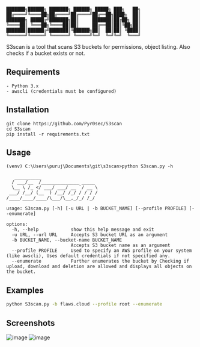 ```
███████╗██████╗ ███████╗ ██████╗ █████╗ ███╗   ██╗
██╔════╝╚════██╗██╔════╝██╔════╝██╔══██╗████╗  ██║
███████╗ █████╔╝███████╗██║     ███████║██╔██╗ ██║
╚════██║ ╚═══██╗╚════██║██║     ██╔══██║██║╚██╗██║
███████║██████╔╝███████║╚██████╗██║  ██║██║ ╚████║
╚══════╝╚═════╝ ╚══════╝ ╚═════╝╚═╝  ╚═╝╚═╝  ╚═══╝
```
S3scan is a tool that scans S3 buckets for permissions, object listing. Also checks if a bucket exists or not.


Requirements
---
```
- Python 3.x
- awscli (credentials must be configured)
```


Installation
---
```
git clone https://github.com/Pyr0sec/S3scan
cd S3scan
pip install -r requirements.txt
```


Usage
---
```shell
(venv) C:\Users\puruj\Documents\git\s3scan>python S3scan.py -h                                              

   __________
  / ___/__  /______________ _____
  \__ \ /_ </ ___/ ___/ __ `/ __ \
 ___/ /__/ (__  ) /__/ /_/ / / / /
/____/____/____/\___/\__,_/_/ /_/

usage: S3scan.py [-h] [-u URL | -b BUCKET_NAME] [--profile PROFILE] [--enumerate]

options:
  -h, --help            show this help message and exit
  -u URL, --url URL     Accepts S3 bucket URL as an argument
  -b BUCKET_NAME, --bucket-name BUCKET_NAME
                        Accepts S3 bucket name as an argument
  --profile PROFILE     Used to specify an AWS profile on your system (like awscli), Uses default credentials if not specified any.
  --enumerate           Further enumerates the bucket by Checking if upload, download and deletion are allowed and displays all objects on the bucket.      
```


Examples
---
```bash
python S3scan.py -b flaws.cloud --profile root --enumerate
```


Screenshots
---
![image](https://user-images.githubusercontent.com/74669749/202524888-acee8716-31f6-48b8-b10b-97a69a86736d.png)
![image](https://user-images.githubusercontent.com/74669749/202555416-e1a93997-3d70-4c28-b616-fc3658f882af.png)

